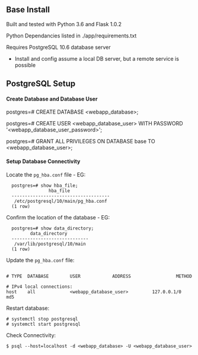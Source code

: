 

## Base Install ##

Built and tested with Python 3.6 and Flask 1.0.2  
  
Python Dependancies listed in ./app/requirements.txt  

Requires PostgreSQL 10.6 database server   
- Install and config assume a local DB server, but a remote service is possible

## PostgreSQL Setup ##

#### Create Database and Database User ####

postgres=# CREATE DATABASE <webapp_database>;

postgres=# CREATE USER <webapp_database_user> WITH PASSWORD '<webapp_database_user_password>';

postgres=# GRANT ALL PRIVILEGES ON DATABASE base TO <webapp_database_user>;

#### Setup Database Connectivity ####
  
Locate the `pg_hba.conf` file - EG:
```  
  postgres=# show hba_file;
                hba_file
  -------------------------------------
   /etc/postgresql/10/main/pg_hba.conf
  (1 row)
```
  
Confirm the location of the database - EG:
```
  postgres=# show data_directory;
         data_directory
  -----------------------------
   /var/lib/postgresql/10/main
  (1 row)
```
  
Update the `pg_hba.conf` file:
```

# TYPE  DATABASE        USER            ADDRESS                 METHOD

# IPv4 local connections:
host    all             <webapp_database_user>         127.0.0.1/0          md5

```
  
Restart database:
```
# systemctl stop postgresql
# systemctl start postgresql
```

Check Connectivity:   
```
$ psql --host=localhost -d <webapp_database> -U <webapp_database_user>  

```


